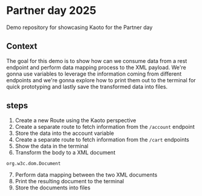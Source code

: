 # Partner day 2025
Demo repository for showcasing Kaoto for the Partner day

## Context
The goal for this demo is to show how can we consume data from a rest endpoint and perform data mapping process to the XML payload.
We're gonna use variables to leverage the information coming from different endpoints and we're gonna explore how to print them out to the terminal for quick prototyping and lastly save the transformed data into files.

## steps
1. Create a new Route using the Kaoto perspective
2. Create a separate route to fetch information from the `/account` endpoint
3. Store the data into the account variable
4. Create a separate route to fetch information from the `/cart` endpoints
5. Show the data in the terminal
6. Transform the body to a XML document
```
org.w3c.dom.Document
```
7. Perform data mapping between the two XML documents
8. Print the resulting document to the terminal
9. Store the documents into files


